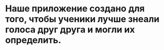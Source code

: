 # Наше приложение создано для того, чтобы ученики лучше знеали голоса друг друга и могли их определить.
